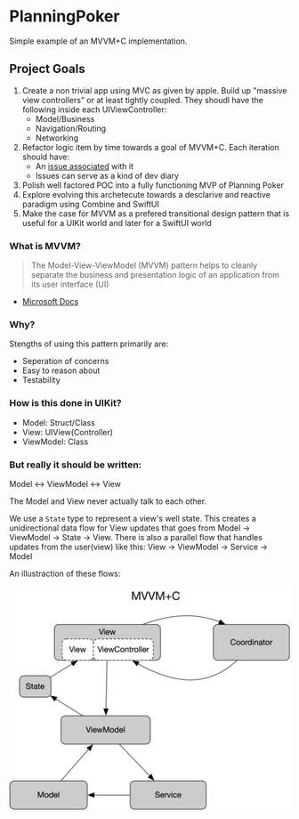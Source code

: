 # PlanningPoker
Simple example of an MVVM+C implementation.


## Project Goals

1. Create a non trivial app using MVC as given by apple.  Build up "massive view controllers" or at least tightly coupled.  They shoudl have the following inside each UIViewController:
    - Model/Business
    - Navigation/Routing
    - Networking
2. Refactor logic item by time towards a goal of MVVM+C.  Each iteration should have:
    - An [issue associated](https://github.com/ethyreal/PlanningPoker/issues) with it
    - Issues can serve as a kind of dev diary
3. Polish well factored POC into a fully functioning MVP of Planning Poker
4. Explore evolving this archetecute towards a desclarive and reactive paradigm using Combine and SwiftUI
5. Make the case for MVVM as a prefered transitional design pattern that is useful for a UIKit world and later for a SwiftUI world


### What is MVVM?


> The Model-View-ViewModel (MVVM) pattern helps to cleanly separate the business and presentation logic of an application from its user interface (UI)
- [Microsoft Docs](https://docs.microsoft.com/en-us/xamarin/xamarin-forms/enterprise-application-patterns/mvvm)


### Why?

Stengths of using this pattern primarily are:

- Seperation of concerns
- Easy to reason about
- Testability

### How is this done in UIKit?

- Model: Struct/Class 
- View: UIView(Controller) 
- ViewModel: Class

### But really it should be written:

Model <-> ViewModel <-> View

The Model and View never actually talk to each other.

We use a `State` type to represent a view's well state.  This creates a unidirectional data flow for View updates that goes from Model -> ViewModel -> State -> View.  There is also a parallel flow that handles updates from the user(view) like this:  View -> ViewModel -> Service -> Model

An illustraction of these flows:

![MVVM+C](docs/images/MVVM+C.png)
